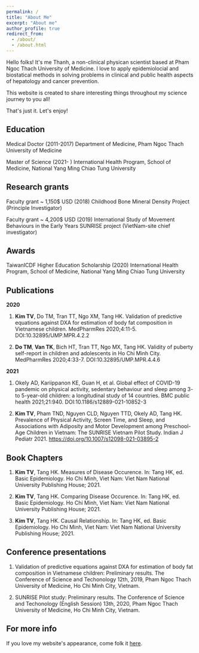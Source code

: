 ```yaml
---
permalink: /
title: "About Me"
excerpt: "About me"
author_profile: true
redirect_from: 
  - /about/
  - /about.html
---
```


Hello folks! It's me Thanh, a non-clinical physican scientist based at Pham Ngoc Thach University of Medicine. I love to apply epidemiolocial and biostatical methods in solving problems in clinical and public health aspects of hepatology and cancer prevention. 

This website is created to share interesting things throughout my science journey to you all! 

That's just it. Let's enjoy! 


Education
---------
Medical Doctor (2011-2017) Department of Medicine, Pham Ngoc Thach University of Medicine

Master of Science (2021- ) International Health Program, School of Medicine, National Yang Ming Chiao Tung University

Research grants
---------------
Faculty grant ~ 1,150$ USD (2018) Childhood Bone Mineral Density Project (Principle Investigator)

Faculty grant ~ 4,200$ USD (2019) International Study of Movement Behaviours in the Early Years SUNRISE project (VietNam-site chief investigator) 

Awards
------
TaiwanICDF Higher Education Scholarship (2020) International Health Program, School of Medicine, National Yang Ming Chiao Tung University

Publications
------------
**2020**

1. **Kim TV**, Do TM, Tran TT, Ngo XM, Tang HK. Validation of predictive equations against DXA for estimation of body fat composition in Vietnamese children. MedPharmRes 2020;4:11-5. DOI:10.32895/UMP.MPR.4.2.2

2. **Do TM**, **Van TK**, Bich HT, Tran TT, Ngo MX, Tang HK. Validity of puberty self-report in children and adolescents in Ho Chi Minh City. MedPharmRes 2020;4:33-7. DOI:10.32895/UMP.MPR.4.4.6

**2021**

1. Okely AD, Kariippanon KE, Guan H, et al. Global effect of COVID-19 pandemic on physical activity, sedentary behaviour and sleep among 3- to 5-year-old children: a longitudinal study of 14 countries. BMC public health 2021;21:940. DOI:10.1186/s12889-021-10852-3

2. **Kim TV**, Pham TND, Nguyen CLD, Nguyen TTD, Okely AD, Tang HK. Prevalence of Physical Activity, Screen Time, and Sleep, and Associations with Adiposity and Motor Development among Preschool-Age Children in Vietnam: The SUNRISE Vietnam Pilot Study. Indian J Pediatr 2021. https://doi.org/10.1007/s12098-021-03895-2

Book Chapters
------------
1. **Kim TV**, Tang HK. Measures of Disease Occurence. In: Tang HK, ed. Basic Epidemiology. Ho Chi Minh, Viet Nam: Viet Nam National University Publishing House; 2021.  

2. **Kim TV**, Tang HK. Comparing Disease Occurence. In: Tang HK, ed. Basic Epidemiology. Ho Chi Minh, Viet Nam: Viet Nam National University Publishing House; 2021.  

3. **Kim TV**, Tang HK. Causal Relationship. In: Tang HK, ed. Basic Epidemiology. Ho Chi Minh, Viet Nam: Viet Nam National University Publishing House; 2021.

Conference presentations
-----------------------
1. Validation of predictive equations against DXA for estimation of body fat composition in Vietnamese children: Preliminary results. The Conference of Science and Techonology 12th, 2019, Pham Ngoc Thach University of Medicine, Ho Chi Minh City, Vietnam.

2. SUNRISE Pilot study: Preliminary results. The Conference of Science and Techonology (English Session) 13th, 2020, Pham Ngoc Thach University of Medicine, Ho Chi Minh City, Vietnam. 

For more info
------
If you love my website's appearance, come folk it [here](https://github.com/thanhkim1993/thanhkim1993.github.io).
